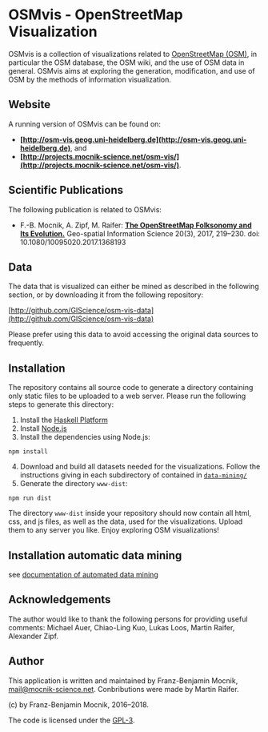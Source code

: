 # OSMvis - OpenStreetMap Visualization

OSMvis is a collection of visualizations related to [OpenStreetMap (OSM)](http://www.openstreetmap.org), in particular the OSM database, the OSM wiki, and the use of OSM data in general. OSMvis aims at exploring the generation, modification, and use of OSM by the methods of information visualization.

## Website

A running version of OSMvis can be found on:

* **[http://osm-vis.geog.uni-heidelberg.de](http://osm-vis.geog.uni-heidelberg.de)**, and
* **[http://projects.mocnik-science.net/osm-vis/](http://projects.mocnik-science.net/osm-vis/)**.

## Scientific Publications

The following publication is related to OSMvis:

* F.-B. Mocnik, A. Zipf, M. Raifer: [**The OpenStreetMap Folksonomy and Its Evolution.**](http://doi.org/10.1080/10095020.2017.1368193) Geo-spatial Information Science 20(3), 2017, 219–230. doi: 10.1080/10095020.2017.1368193

## Data

The data that is visualized can either be mined as described in the following section, or by downloading it from the following repository:

[http://github.com/GIScience/osm-vis-data](http://github.com/GIScience/osm-vis-data)

Please prefer using this data to avoid accessing the original data sources to frequently.

## Installation

The repository contains all source code to generate a directory containing only static files to be uploaded to a web server. Please run the following steps to generate this directory:

1. Install the [Haskell Platform](https://www.haskell.org/platform/)
2. Install [Node.js](https://nodejs.org)
3. Install the dependencies using Node.js:
```shell
npm install
```
4. Download and build all datasets needed for the visualizations. Follow the instructions giving in each subdirectory of contained in [`data-mining/`](https://github.com/mocnik-science/osm-vis/tree/master/visualizations)
5. Generate the directory `www-dist`:
```shell
npm run dist
```

The directory `www-dist` inside your repository should now contain all html, css, and js files, as well as the data, used for the visualizations. Upload them to any server you like. Enjoy exploring OSM visualizations!

## Installation automatic data mining

see [documentation of automated data mining](docs/automatic_data_mining.md)

## Acknowledgements

The author would like to thank the following persons for providing useful comments: Michael Auer, Chiao-Ling Kuo, Lukas Loos, Martin Raifer, Alexander Zipf.

## Author

This application is written and maintained by Franz-Benjamin Mocnik, <mail@mocnik-science.net>. Conbributions were made by Martin Raifer.

(c) by Franz-Benjamin Mocnik, 2016–2018.

The code is licensed under the [GPL-3](http://github.com/mocnik-science/osm-vis/blob/master/LICENSE.md).
